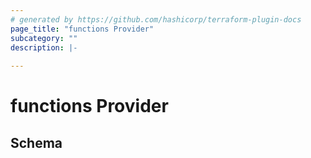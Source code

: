 ```yaml
---
# generated by https://github.com/hashicorp/terraform-plugin-docs
page_title: "functions Provider"
subcategory: ""
description: |-
  
---
```


# functions Provider





<!-- schema generated by tfplugindocs -->
## Schema
